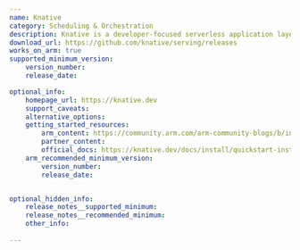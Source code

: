 ```yaml
---
name: Knative
category: Scheduling & Orchestration
description: Knative is a developer-focused serverless application layer which is a great complement to the existing Kubernetes application constructs.
download_url: https://github.com/knative/serving/releases
works_on_arm: true
supported_minimum_version:
    version_number: 
    release_date: 

optional_info:
    homepage_url: https://knative.dev
    support_caveats:
    alternative_options:
    getting_started_resources:
        arm_content: https://community.arm.com/arm-community-blogs/b/infrastructure-solutions-blog/posts/serverless-on-arm64
        partner_content:  
        official_docs: https://knative.dev/docs/install/quickstart-install/
    arm_recommended_minimum_version:
        version_number: 
        release_date:


optional_hidden_info:
    release_notes__supported_minimum: 
    release_notes__recommended_minimum:
    other_info: 
    
---
```

